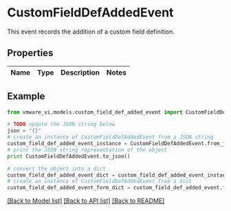 # CustomFieldDefAddedEvent

This event records the addition of a custom field definition. 

## Properties
Name | Type | Description | Notes
------------ | ------------- | ------------- | -------------

## Example

```python
from vmware_vi.models.custom_field_def_added_event import CustomFieldDefAddedEvent

# TODO update the JSON string below
json = "{}"
# create an instance of CustomFieldDefAddedEvent from a JSON string
custom_field_def_added_event_instance = CustomFieldDefAddedEvent.from_json(json)
# print the JSON string representation of the object
print CustomFieldDefAddedEvent.to_json()

# convert the object into a dict
custom_field_def_added_event_dict = custom_field_def_added_event_instance.to_dict()
# create an instance of CustomFieldDefAddedEvent from a dict
custom_field_def_added_event_form_dict = custom_field_def_added_event.from_dict(custom_field_def_added_event_dict)
```
[[Back to Model list]](../README.md#documentation-for-models) [[Back to API list]](../README.md#documentation-for-api-endpoints) [[Back to README]](../README.md)



